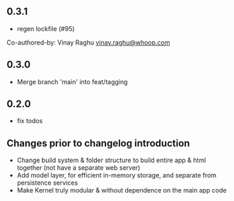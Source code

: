 ## 0.3.1

- regen lockfile (#95)

Co-authored-by: Vinay Raghu <vinay.raghu@whoop.com>

## 0.3.0

- Merge branch 'main' into feat/tagging

## 0.2.0

- fix todos

## Changes prior to changelog introduction

- Change build system & folder structure to build entire app & html together (not have a separate web server)
- Add model layer, for efficient in-memory storage, and separate from persistence services
- Make Kernel truly modular & without dependence on the main app code
